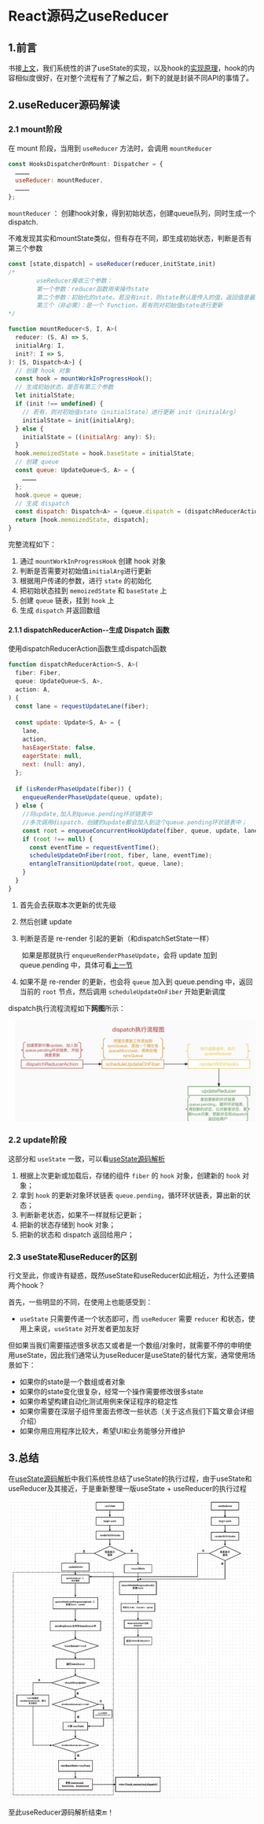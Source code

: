 # React源码之useReducer

## 1.前言

书接[上文](React全家桶/React源码解读/React源码之useState.md)，我们系统性的讲了useState的实现，以及hook的[实现原理](React全家桶/React-Hooks实现原理.md)，hook的内容相似度很好，在对整个流程有了了解之后，剩下的就是封装不同API的事情了。

## 2.useReducer源码解读

### 2.1 mount阶段

在 mount 阶段，当用到 `useReducer` 方法时，会调用 `mountReducer` 

```js
const HooksDispatcherOnMount: Dispatcher = {
  …………
  useReducer: mountReducer,
  …………
};
```

`mountReducer` ： 创建hook对象，得到初始状态，创建queue队列，同时生成一个dispatch.

不难发现其实和mountState类似，但有存在不同，即生成初始状态，判断是否有第三个参数

```js
const [state,dispatch] = useReducer(reducer,initState,init)
/*
		useReducer接收三个参数：
		第一个参数：reducer函数用来操作state
		第二个参数：初始化的state。若没有init，则state默认是传入的值，返回值是最新的state和dispatch函数（用来触发reducer函数，计算state）
		第三个（非必需）：是一个 Function，若有则对初始值state进行更新
*/
```

```js
function mountReducer<S, I, A>(
  reducer: (S, A) => S,
  initialArg: I,
  init?: I => S,
): [S, Dispatch<A>] {
  // 创建 hook 对象
  const hook = mountWorkInProgressHook();
  // 生成初始状态，是否有第三个参数
  let initialState;
  if (init !== undefined) {
    // 若有，则对初始值state（initialState）进行更新 init（initialArg）
    initialState = init(initialArg);
  } else {
    initialState = ((initialArg: any): S);
  }
  hook.memoizedState = hook.baseState = initialState;
  // 创建 queue
  const queue: UpdateQueue<S, A> = {
    …………
  };
  hook.queue = queue;
  // 生成 dispatch
  const dispatch: Dispatch<A> = (queue.dispatch = (dispatchReducerAction.bind(...): any));
  return [hook.memoizedState, dispatch];
}
```

完整流程如下：

1. 通过 `mountWorkInProgressHook` 创建 hook 对象
2. 判断是否需要对初始值`initialArg`进行更新
3. 根据用户传递的参数，进行 `state` 的初始化
4. 把初始状态挂到 `memoizedState` 和 `baseState` 上
5. 创建 `queue` 链表，挂到 `hook` 上
6. 生成 `dispatch` 并返回数组

#### 2.1.1 dispatchReducerAction--生成 Dispatch 函数

使用dispatchReducerAction函数生成dispatch函数

```js
function dispatchReducerAction<S, A>(
  fiber: Fiber,
  queue: UpdateQueue<S, A>,
  action: A,
) {
  const lane = requestUpdateLane(fiber);

  const update: Update<S, A> = {
    lane,
    action,
    hasEagerState: false,
    eagerState: null,
    next: (null: any),
  };

  if (isRenderPhaseUpdate(fiber)) {
    enqueueRenderPhaseUpdate(queue, update);
  } else {
    //将update,加入到queue.pending环状链表中
    //多次调用dispatch，创建的update都会加入到这个queue.pending环状链表中；
    const root = enqueueConcurrentHookUpdate(fiber, queue, update, lane);
    if (root !== null) {
      const eventTime = requestEventTime();
      scheduleUpdateOnFiber(root, fiber, lane, eventTime);
      entangleTransitionUpdate(root, queue, lane);
    }
  }
}
```

1. 首先会去获取本次更新的优先级

2. 然后创建 update

3. 判断是否是 re-render 引起的更新（和dispatchSetState一样）

   ​	如果是那就执行 `enqueueRenderPhaseUpdate`，会将 update 加到 queue.pending 中，具体可看[上一节](React全家桶/React源码解读/React源码之useState.md)

4. 如果不是 re-render 的更新，也会将 `queue` 加入到 queue.pending 中，返回当前的 `root` 节点，然后调用 `scheduleUpdateOnFiber` 开始更新调度

dispatch执行流程流程如下**网图**所示：

![useReducer-dispatch工作流程](asserts/useReducer-dispatch工作流程.png)

### 2.2 update阶段

这部分和 `useState` 一致，可以看[useState源码解析](React全家桶/React源码解读/React源码之useState.md)

1. 根据上次更新或加载后，存储的组件 `fiber` 的 `hook` 对象，创建新的 `hook` 对象；
2. 拿到 `hook` 的更新对象环状链表 `queue.pending`，循环环状链表，算出新的状态；
3. 判断新老状态，如果不一样就标记更新；
4. 把新的状态存储到 hook 对象；
5. 把新的状态和 dispatch 返回给用户；

### 2.3 useState和useReducer的区别

行文至此，你或许有疑惑，既然useState和useReducer如此相近，为什么还要搞两个hook？

首先，一些明显的不同，在使用上也能感受到：

- `useState` 只需要传递一个状态即可，而 `useReducer` 需要 `reducer` 和状态，使用上来说，`useState` 对开发者更加友好

但如果当我们需要描述很多状态又或者是一个数组/对象时，就需要不停的申明使用useState，因此我们通常认为useReducer是useState的替代方案，通常使用场景如下：

- 如果你的state是一个数组或者对象
- 如果你的state变化很复杂，经常一个操作需要修改很多state
- 如果你希望构建自动化测试用例来保证程序的稳定性
- 如果你需要在深层子组件里面去修改一些状态（关于这点我们下篇文章会详细介绍）
- 如果你用应用程序比较大，希望UI和业务能够分开维护

## 3.总结

在[useState源码解析](React全家桶/React源码解读/React源码之useState.md)中我们系统性总结了useState的执行过程，由于useState和useReducer及其接近，于是重新整理一版useState + useReducer的执行过程

![useState&&useReducer](asserts/useState&&useReducer.jpg)

至此useReducer源码解析结束🔚！
